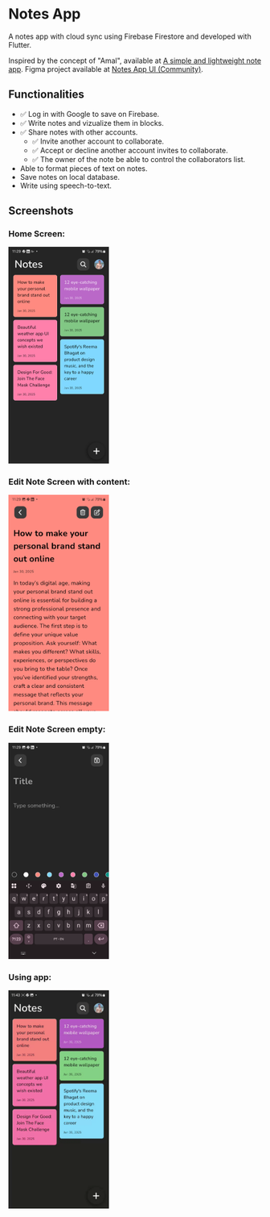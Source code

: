 # Notes App

A notes app with cloud sync using Firebase Firestore and developed with Flutter.

Inspired by the concept of "Amal", available at [A simple and lightweight note app](https://dribbble.com/shots/11875872-A-simple-and-lightweight-note-app). Figma project available at [Notes App UI (Community)](https://www.figma.com/design/nZX8djGpHUhSCAQCNOINYq/Notes-App-UI-(Community)?node-id=0-1&p=f&t=L1Rj1BiHBUkWAY7O-0).

## Functionalities
- ✅ Log in with Google to save on Firebase.
- ✅ Write notes and vizualize them in blocks.
- ✅ Share notes with other accounts.
    - ✅ Invite another account to collaborate.
    - ✅ Accept or decline another account invites to collaborate.
    - ✅ The owner of the note be able to control the collaborators list.
- Able to format pieces of text on notes.
- Save notes on local database.
- Write using speech-to-text.

## Screenshots

### Home Screen:
<img src="screenshots/home.png" alt="screenshot" width="200"/>

### Edit Note Screen with content:
<img src="screenshots/edit_full.png" alt="screenshot" width="200"/>

### Edit Note Screen empty:
<img src="screenshots/edit_empty.png" alt="screenshot" width="200"/>

### Using app:
<img src="screenshots/app.gif" alt="screenshot" width="200"/>
